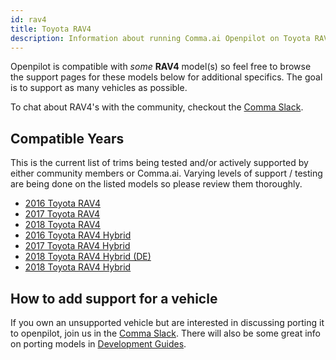```yaml
---
id: rav4
title: Toyota RAV4
description: Information about running Comma.ai Openpilot on Toyota RAV4 vehicles.
---
```


Openpilot is compatible with *some* **RAV4** model(s) so feel free to browse the support pages for these models below for additional specifics.
The goal is to support as many vehicles as possible.

To chat about RAV4's with the community, checkout the  [Comma Slack](https://slack.comma.ai).
## Compatible Years

This is the current list of trims being tested and/or actively supported by either community members or Comma.ai.
Varying levels of support / testing are being done on the listed models so please review them thoroughly.

* [2016 Toyota RAV4](./toyota//2016-toyota-rav4.md)
* [2017 Toyota RAV4](./toyota//2017-toyota-rav4.md)
* [2018 Toyota RAV4](./toyota//2018-toyota-rav4.md)
* [2016 Toyota RAV4 Hybrid](./toyota//2016-toyota-rav4-hybrid.md)
* [2017 Toyota RAV4 Hybrid](./toyota//2017-toyota-rav4-hybrid.md)
* [2018 Toyota RAV4 Hybrid (DE)](./toyota//2018-toyota-rav4-hybrid-de.md)
* [2018 Toyota RAV4 Hybrid](./toyota//2018-toyota-rav4-hybrid.md)

## How to add support for a vehicle

If you own an unsupported vehicle but are interested in discussing porting it to openpilot, join us in the [Comma Slack](https://slack.comma.ai).
There will also be some great info on porting models in [Development Guides](../../development/guides/).


